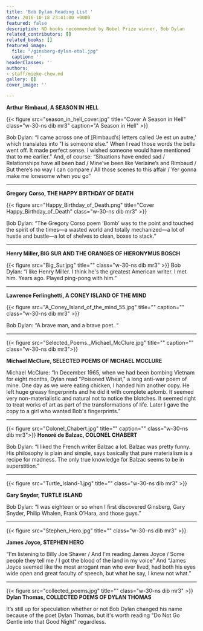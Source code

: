 ```yaml
---
title: 'Bob Dylan Reading List '
date: 2016-10-18 23:41:00 +0000
featured: false
description: ND books recommended by Nobel Prize winner, Bob Dylan
related_contributors: []
related_books: []
featured_image:
  file: "/ginsberg-dylan-etal.jpg"
  caption: ''
headerClasses: ''
authors:
- staff/mieke-chew.md
gallery: []
cover_image: ''

---
```

**Arthur Rimbaud, A SEASON IN HELL**

{{< figure src="season_in_hell_cover.jpg" title="Cover A Season in Hell" class="w-30-ns dib mr3" caption="A Season in Hell" >}}

Bob Dylan: “I came across one of [Rimbaud’s] letters called ‘Je est un autre,’ which translates into "I is someone else." When I read those words the bells went off. It made perfect sense. I wished someone would have mentioned that to me earlier.” And, of course: “Situations have ended sad / Relationships have all been bad / Mine’ve been like Verlaine’s and Rimbaud / But there’s no way I can compare / All those scenes to this affair / Yer gonna make me lonesome when you go”



---
**Gregory Corso, THE HAPPY BIRTHDAY OF DEATH**

{{< figure src="Happy_Birthday_of_Death.png" title="Cover Happy_Birthday_of_Death" class="w-30-ns dib mr3"  >}}

Bob Dylan: “The Gregory Corso poem ‘Bomb’ was to the point and touched the spirit of the times—a wasted world and totally mechanized—a lot of hustle and bustle—a lot of shelves to clean, boxes to stack.”

---

**Henry Miller, BIG SUR AND THE ORANGES OF HIERONYMUS BOSCH**

{{< figure src="Big_Sur.jpg" title="" class="w-30-ns dib mr3" >}}
Bob Dylan: “I like Henry Miller. I think he's the greatest American writer. I met him. Years ago. Played ping-pong with him.”

---
**Lawrence Ferlinghetti, A CONEY ISLAND OF THE MIND**

{{< figure src="A_Coney_Island_of_the_mind_55.jpg" title="" caption="" class="w-30-ns dib mr3" >}}

Bob Dylan: “A brave man, and a brave poet. “

---
{{< figure src="Selected_Poems._Michael_McClure.jpg" title="" caption="" class="w-30-ns dib mr3">}}

**Michael McClure, SELECTED POEMS OF MICHAEL MCCLURE**

Michael McClure: “In December 1965, when we had been bombing Vietnam for eight months, Dylan read "Poisoned Wheat," a long anti-war poem of mine. One day as we were eating chicken, I handed him another copy. He left huge greasy fingerprints and he did it with complete aplomb. It seemed very non-materialistic and natural not to notice the blotches. It seemed right to treat works of art as part of the transformations of life. Later I gave the copy to a girl who wanted Bob's fingerprints.”

---
{{< figure src="Colonel_Chabert.jpg" title="" caption="" class="w-30-ns dib mr3">}}
**Honoré de Balzac, COLONEL CHABERT**

Bob Dylan: “I liked the French writer Balzac a lot. Balzac was pretty funny. His philosophy is plain and simple, says basically that pure materialism is a recipe for madness. The only true knowledge for Balzac seems to be in superstition.”

---
{{< figure src="Turtle_Island-1.jpg" title="" class="w-30-ns dib mr3" >}}

**Gary Snyder, TURTLE ISLAND**

Bob Dylan: “I was eighteen or so when I first discovered Ginsberg, Gary Snyder, Philip Whalen, Frank O’Hara, and those guys.”


---
{{< figure src="Stephen_Hero.jpg" title="" class="w-30-ns dib mr3" >}}

**James Joyce, STEPHEN HERO**

“I'm listening to Billy Joe Shaver / And I'm reading James Joyce / Some people they tell me / I got the blood of the land in my voice” And “James Joyce seemed like the most arrogant man who ever lived, had both his eyes wide open and great faculty of speech, but what he say, I knew not what.”


---
{{< figure src="collected_poems.jpg" title="" class="w-30-ns dib mr3" >}}
**Dylan Thomas, COLLECTED POEMS OF DYLAN THOMAS**

It’s still up for speculation whether or not Bob Dylan changed his name because of the poet Dylan Thomas, but it's worth reading "Do Not Go Gentle into that Good Night" regardless.